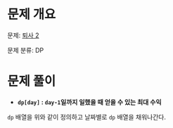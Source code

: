 # 문제 개요

문제: [퇴사 2](https://www.acmicpc.net/problem/16234)

문제 분류: DP

# 문제 풀이

- **`dp[day]` : `day-1`일까지 일했을 때 얻을 수 있는 최대 수익**

`dp` 배열을 위와 같이 정의하고 날짜별로 `dp` 배열을 채워나간다.
